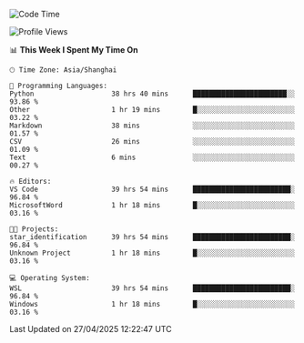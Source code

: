 <!--START_SECTION:waka-->
![Code Time](http://img.shields.io/badge/Code%20Time-2%2C715%20hrs%2034%20mins-blue)

![Profile Views](http://img.shields.io/badge/Profile%20Views-0-blue)

📊 **This Week I Spent My Time On** 

```text
🕑︎ Time Zone: Asia/Shanghai

💬 Programming Languages: 
Python                   38 hrs 40 mins      ███████████████████████░░   93.86 % 
Other                    1 hr 19 mins        █░░░░░░░░░░░░░░░░░░░░░░░░   03.22 % 
Markdown                 38 mins             ░░░░░░░░░░░░░░░░░░░░░░░░░   01.57 % 
CSV                      26 mins             ░░░░░░░░░░░░░░░░░░░░░░░░░   01.09 % 
Text                     6 mins              ░░░░░░░░░░░░░░░░░░░░░░░░░   00.27 % 

🔥 Editors: 
VS Code                  39 hrs 54 mins      ████████████████████████░   96.84 % 
MicrosoftWord            1 hr 18 mins        █░░░░░░░░░░░░░░░░░░░░░░░░   03.16 % 

🐱‍💻 Projects: 
star_identification      39 hrs 54 mins      ████████████████████████░   96.84 % 
Unknown Project          1 hr 18 mins        █░░░░░░░░░░░░░░░░░░░░░░░░   03.16 % 

💻 Operating System: 
WSL                      39 hrs 54 mins      ████████████████████████░   96.84 % 
Windows                  1 hr 18 mins        █░░░░░░░░░░░░░░░░░░░░░░░░   03.16 % 
```


 Last Updated on 27/04/2025 12:22:47 UTC
<!--END_SECTION:waka-->